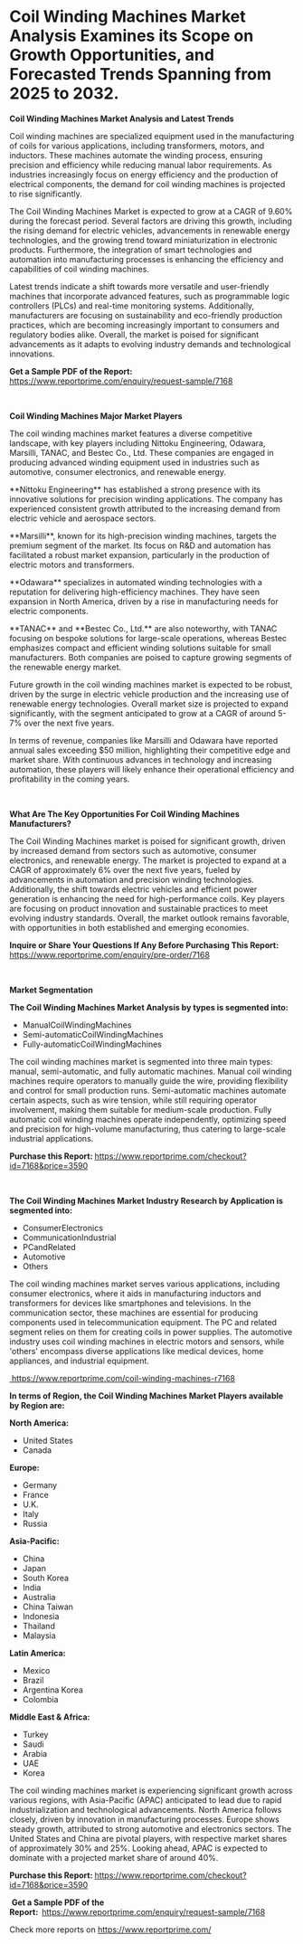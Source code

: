<p><h1>Coil Winding Machines Market Analysis Examines its Scope on Growth Opportunities, and Forecasted Trends Spanning from 2025 to 2032.</h1></p><p><strong>Coil Winding Machines Market Analysis and Latest Trends</strong></p>
<p><p>Coil winding machines are specialized equipment used in the manufacturing of coils for various applications, including transformers, motors, and inductors. These machines automate the winding process, ensuring precision and efficiency while reducing manual labor requirements. As industries increasingly focus on energy efficiency and the production of electrical components, the demand for coil winding machines is projected to rise significantly.</p><p>The Coil Winding Machines Market is expected to grow at a CAGR of 9.60% during the forecast period. Several factors are driving this growth, including the rising demand for electric vehicles, advancements in renewable energy technologies, and the growing trend toward miniaturization in electronic products. Furthermore, the integration of smart technologies and automation into manufacturing processes is enhancing the efficiency and capabilities of coil winding machines.</p><p>Latest trends indicate a shift towards more versatile and user-friendly machines that incorporate advanced features, such as programmable logic controllers (PLCs) and real-time monitoring systems. Additionally, manufacturers are focusing on sustainability and eco-friendly production practices, which are becoming increasingly important to consumers and regulatory bodies alike. Overall, the market is poised for significant advancements as it adapts to evolving industry demands and technological innovations.</p></p>
<p><strong>Get a Sample PDF of the Report:&nbsp;</strong> <a href="https://www.reportprime.com/enquiry/request-sample/7168?utm_campaign=2384&utm_medium=2&utm_source=Github&utm_content=ia&utm_term=19032025&utm_id=coil-winding-machines">https://www.reportprime.com/enquiry/request-sample/7168</a></p>
<p>&nbsp;</p>
<p><strong>Coil Winding Machines Major Market Players</strong></p>
<p><p>The coil winding machines market features a diverse competitive landscape, with key players including Nittoku Engineering, Odawara, Marsilli, TANAC, and Bestec Co., Ltd. These companies are engaged in producing advanced winding equipment used in industries such as automotive, consumer electronics, and renewable energy.</p><p>**Nittoku Engineering** has established a strong presence with its innovative solutions for precision winding applications. The company has experienced consistent growth attributed to the increasing demand from electric vehicle and aerospace sectors.</p><p>**Marsilli**, known for its high-precision winding machines, targets the premium segment of the market. Its focus on R&D and automation has facilitated a robust market expansion, particularly in the production of electric motors and transformers.</p><p>**Odawara** specializes in automated winding technologies with a reputation for delivering high-efficiency machines. They have seen expansion in North America, driven by a rise in manufacturing needs for electric components. </p><p>**TANAC** and **Bestec Co., Ltd.** are also noteworthy, with TANAC focusing on bespoke solutions for large-scale operations, whereas Bestec emphasizes compact and efficient winding solutions suitable for small manufacturers. Both companies are poised to capture growing segments of the renewable energy market.</p><p>Future growth in the coil winding machines market is expected to be robust, driven by the surge in electric vehicle production and the increasing use of renewable energy technologies. Overall market size is projected to expand significantly, with the segment anticipated to grow at a CAGR of around 5-7% over the next five years.</p><p>In terms of revenue, companies like Marsilli and Odawara have reported annual sales exceeding $50 million, highlighting their competitive edge and market share. With continuous advances in technology and increasing automation, these players will likely enhance their operational efficiency and profitability in the coming years.</p></p>
<p>&nbsp;</p>
<p><strong>What Are The Key Opportunities For Coil Winding Machines Manufacturers?</strong></p>
<p><p>The Coil Winding Machines market is poised for significant growth, driven by increased demand from sectors such as automotive, consumer electronics, and renewable energy. The market is projected to expand at a CAGR of approximately 6% over the next five years, fueled by advancements in automation and precision winding technologies. Additionally, the shift towards electric vehicles and efficient power generation is enhancing the need for high-performance coils. Key players are focusing on product innovation and sustainable practices to meet evolving industry standards. Overall, the market outlook remains favorable, with opportunities in both established and emerging economies.</p></p>
<p><strong>Inquire or Share Your Questions If Any Before Purchasing This Report:</strong> <a href="https://www.reportprime.com/enquiry/pre-order/7168?utm_campaign=2384&utm_medium=2&utm_source=Github&utm_content=ia&utm_term=19032025&utm_id=coil-winding-machines">https://www.reportprime.com/enquiry/pre-order/7168</a></p>
<p>&nbsp;</p>
<p><strong>Market Segmentation</strong></p>
<p><strong>The Coil Winding Machines Market Analysis by types is segmented into:</strong></p>
<p><ul><li>ManualCoilWindingMachines</li><li>Semi-automaticCoilWindingMachines</li><li>Fully-automaticCoilWindingMachines</li></ul></p>
<p><p>The coil winding machines market is segmented into three main types: manual, semi-automatic, and fully automatic machines. Manual coil winding machines require operators to manually guide the wire, providing flexibility and control for small production runs. Semi-automatic machines automate certain aspects, such as wire tension, while still requiring operator involvement, making them suitable for medium-scale production. Fully automatic coil winding machines operate independently, optimizing speed and precision for high-volume manufacturing, thus catering to large-scale industrial applications.</p></p>
<p><strong>Purchase this Report:&nbsp;</strong><a href="https://www.reportprime.com/checkout?id=7168&price=3590&utm_campaign=2384&utm_medium=2&utm_source=Github&utm_content=ia&utm_term=19032025&utm_id=coil-winding-machines">https://www.reportprime.com/checkout?id=7168&price=3590</a></p>
<p>&nbsp;</p>
<p><strong>The Coil Winding Machines Market Industry Research by Application is segmented into:</strong></p>
<p><ul><li>ConsumerElectronics</li><li>CommunicationIndustrial</li><li>PCandRelated</li><li>Automotive</li><li>Others</li></ul></p>
<p><p>The coil winding machines market serves various applications, including consumer electronics, where it aids in manufacturing inductors and transformers for devices like smartphones and televisions. In the communication sector, these machines are essential for producing components used in telecommunication equipment. The PC and related segment relies on them for creating coils in power supplies. The automotive industry uses coil winding machines in electric motors and sensors, while 'others' encompass diverse applications like medical devices, home appliances, and industrial equipment.</p></p>
<p><a href="https://www.reportprime.com/coil-winding-machines-r7168?utm_campaign=2384&utm_medium=2&utm_source=Github&utm_content=ia&utm_term=19032025&utm_id=coil-winding-machines">&nbsp;https://www.reportprime.com/coil-winding-machines-r7168</a></p>
<p><strong>In terms of Region, the Coil Winding Machines Market Players available by Region are:</strong></p>
<p>
    <p> <strong> North America: </strong>
        <ul>
            <li>United States</li>
            <li>Canada</li>
        </ul>
        </p> 
    <p> <strong> Europe: </strong>
        <ul>
            <li>Germany</li>
            <li>France</li>
            <li>U.K.</li>
            <li>Italy</li>
            <li>Russia</li>
        </ul>
        </p> 
    <p> <strong> Asia-Pacific: </strong>
        <ul>
            <li>China</li>
            <li>Japan</li>
            <li>South Korea</li>
            <li>India</li>
            <li>Australia</li>
            <li>China Taiwan</li>
            <li>Indonesia</li>
            <li>Thailand</li>
            <li>Malaysia</li>
        </ul>
        </p> 
    <p> <strong> Latin America: </strong>
        <ul>
            <li>Mexico</li>
            <li>Brazil</li>
            <li>Argentina Korea</li>
            <li>Colombia</li>
        </ul>
        </p> 
    <p> <strong> Middle East & Africa: </strong>
        <ul>
            <li>Turkey</li>
            <li>Saudi</li>
            <li>Arabia</li>
            <li>UAE</li>
            <li>Korea</li>
        </ul>
    </p>
    </p>
<p><p>The coil winding machines market is experiencing significant growth across various regions, with Asia-Pacific (APAC) anticipated to lead due to rapid industrialization and technological advancements. North America follows closely, driven by innovation in manufacturing processes. Europe shows steady growth, attributed to strong automotive and electronics sectors. The United States and China are pivotal players, with respective market shares of approximately 30% and 25%. Looking ahead, APAC is expected to dominate with a projected market share of around 40%.</p></p>
<p><strong>Purchase this Report: </strong><a href="https://www.reportprime.com/checkout?id=7168&price=3590&utm_campaign=2384&utm_medium=2&utm_source=Github&utm_content=ia&utm_term=19032025&utm_id=coil-winding-machines">https://www.reportprime.com/checkout?id=7168&price=3590</a></p>
<p>&nbsp;<strong>Get a Sample PDF of the Report:&nbsp;&nbsp;</strong><a href="https://www.reportprime.com/enquiry/request-sample/7168?utm_campaign=2384&utm_medium=2&utm_source=Github&utm_content=ia&utm_term=19032025&utm_id=coil-winding-machines">https://www.reportprime.com/enquiry/request-sample/7168</a></p>
<p><strong></strong></p>
<p>Check more reports on <a href="https://www.reportprime.com/?utm_campaign=2384&utm_medium=2&utm_source=Github&utm_content=ia&utm_term=19032025&utm_id=coil-winding-machines">https://www.reportprime.com/</a></p>